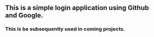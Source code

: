 ## This is a simple login application using Github and Google.
### This is be subsequently used in coming projects.